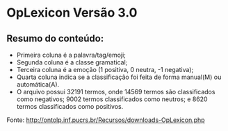  # OpLexicon Versão 3.0
 
 ## Resumo do conteúdo:
 - Primeira coluna é a palavra/tag/emoji;
 - Segunda coluna é a classe gramatical;
 - Terceira coluna é a emoção (1 positiva, 0 neutra, -1 negativa);
 - Quarta coluna indica se a classificação foi feita de forma manual(M) ou automática(A).
 - O arquivo possui 32191 termos, onde 14569 termos são classificados como negativos; 9002 termos classificados como neutros; e 8620 termos classificados como positivos.

Fonte: http://ontolp.inf.pucrs.br/Recursos/downloads-OpLexicon.php
